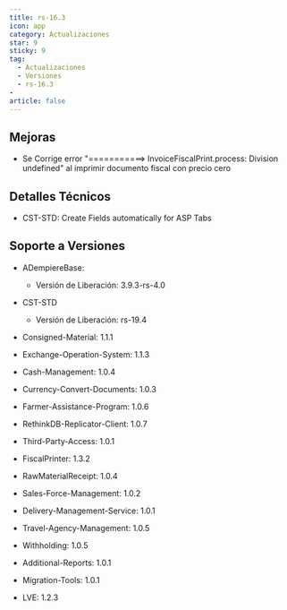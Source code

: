 ```yaml
---
title: rs-16.3
icon: app
category: Actualizaciones
star: 9
sticky: 9
tag:
  - Actualizaciones
  - Versiones
  - rs-16.3
- 
article: false
---
```


## Mejoras

- Se Corrige error "===========> InvoiceFiscalPrint.process: Division undefined" al imprimir documento fiscal con precio cero

## Detalles Técnicos

- CST-STD: Create Fields automatically for ASP Tabs

## Soporte a Versiones

- ADempiereBase:

  - Versión de Liberación: 3.9.3-rs-4.0

- CST-STD

  - Versión de Liberación: rs-19.4

- Consigned-Material: 1.1.1
- Exchange-Operation-System: 1.1.3
- Cash-Management: 1.0.4
- Currency-Convert-Documents: 1.0.3
- Farmer-Assistance-Program: 1.0.6
- RethinkDB-Replicator-Client: 1.0.7
- Third-Party-Access: 1.0.1
- FiscalPrinter: 1.3.2
- RawMaterialReceipt: 1.0.4
- Sales-Force-Management: 1.0.2
- Delivery-Management-Service: 1.0.1
- Travel-Agency-Management: 1.0.5
- Withholding: 1.0.5
- Additional-Reports: 1.0.1
- Migration-Tools: 1.0.1
- LVE: 1.2.3

